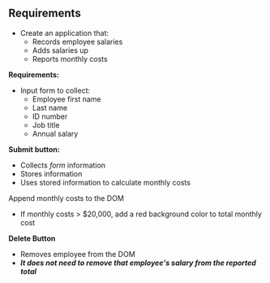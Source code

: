 ## Requirements

- Create an application that:
  - Records employee salaries
  - Adds salaries up
  - Reports monthly costs

**Requirements:**
- Input form to collect:
  - Employee first name
  - Last name
  - ID number
  - Job title
  - Annual salary

**Submit button:**
- Collects *form* information
- Stores information
- Uses stored information to calculate monthly costs

Append monthly costs to the DOM
- If monthly costs > $20,000, add a red background color to total monthly cost

**Delete Button**
- Removes employee from the DOM
- ***It does not need to remove that employee's salary from the reported total***
  

